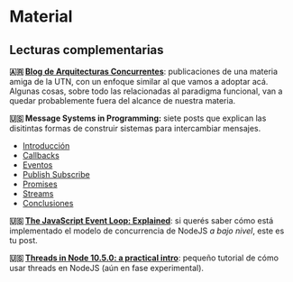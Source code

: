 # Material

## Lecturas complementarias

**:argentina: [Blog de Arquitecturas Concurrentes](https://medium.com/arquitecturas-concurrentes)**: publicaciones de una materia amiga de la UTN, con un enfoque similar al que vamos a adoptar acá. Algunas cosas, sobre todo las relacionadas al paradigma funcional, van a quedar probablemente fuera del alcance de nuestra materia.

**:us: Message Systems in Programming:** siete posts que explican las disitintas formas de construir sistemas para intercambiar mensajes.
* [Introducción](https://jessewarden.com/2014/10/message-systems-in-programming-callbacks-events-pub-sub-promises-and-streams.html)
* [Callbacks](https://jessewarden.com/2014/12/message-systems-in-programming-part-2-of-7-callbacks.html)
* [Eventos](https://jessewarden.com/2014/12/message-systems-in-programming-part-3-of-7-events.html)
* [Publish Subscribe](https://jessewarden.com/2014/12/message-systems-in-programming-part-4-of-7-publish-subscribe.html)
* [Promises](https://jessewarden.com/2014/12/message-systems-in-programming-part-5-of-7-promise-and-deferred.html)
* [Streams](https://jessewarden.com/2014/12/message-systems-in-programming-part-6-of-7-streams.html)
* [Conclusiones](https://jessewarden.com/2014/12/message-systems-in-programming-part-7-of-7-conclusions.html)

**:us: [The JavaScript Event Loop: Explained](https://blog.carbonfive.com/2013/10/27/the-javascript-event-loop-explained/)**: si querés saber cómo está implementado el modelo de concurrencia de NodeJS _a bajo nivel_, este es tu post.

**:us: [Threads in Node 10.5.0: a practical intro](https://medium.com/dailyjs/threads-in-node-10-5-0-a-practical-intro-3b85a0a3c953)**: pequeño tutorial de cómo usar threads en NodeJS (aún en fase experimental).
